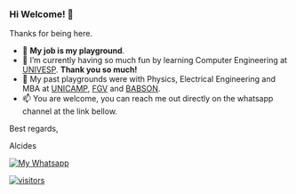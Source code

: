 ### Hi Welcome! 👋

Thanks for being here.

- :basketball: **My job is my playground**.
- 🌱 I’m currently having so much fun by learning Computer Engineering at [UNIVESP](https://univesp.br). **Thank you so much!**
- :evergreen_tree: My past playgrounds were with Physics, Electrical Engineering and MBA at [UNICAMP](https://www.unicamp.br), [FGV](https://fgv.br) and [BABSON](https://babson.edu).
- 📫 You are welcome, you can reach me out directly on the whatsapp channel at the link bellow.

Best regards,

Alcides

[![My Whatsapp](https://img.shields.io/badge/WhatsApp-25D366?style=for-the-badge&logo=whatsapp&logoColor=white)](https://wa.me/5519992407898)

[![visitors](https://visitor-badge.glitch.me/badge?page_id=acremonezi.visitor-badge)](https://github.com/acremonezi)
